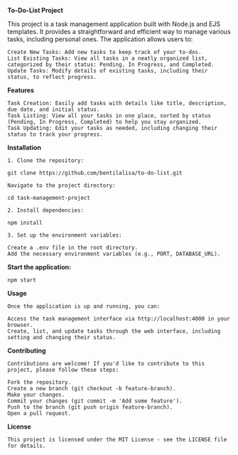 **To-Do-List Project**

This project is a task management application built with Node.js and EJS templates. It provides a straightforward and efficient way to manage various tasks, including personal ones. The application allows users to:

    Create New Tasks: Add new tasks to keep track of your to-dos.
    List Existing Tasks: View all tasks in a neatly organized list, categorized by their status: Pending, In Progress, and Completed.
    Update Tasks: Modify details of existing tasks, including their status, to reflect progress.

**Features**

    Task Creation: Easily add tasks with details like title, description, due date, and initial status.
    Task Listing: View all your tasks in one place, sorted by status (Pending, In Progress, Completed) to help you stay organized.
    Task Updating: Edit your tasks as needed, including changing their status to track your progress.

**Installation**

    1. Clone the repository:
    
    git clone https://github.com/bentilalisa/to-do-list.git

    Navigate to the project directory:

    cd task-management-project
    
    2. Install dependencies:
    
    npm install
    
    3. Set up the environment variables:

    Create a .env file in the root directory.
    Add the necessary environment variables (e.g., PORT, DATABASE_URL).
    
**Start the application:** 

    npm start
    
**Usage**
    
    Once the application is up and running, you can:

    Access the task management interface via http://localhost:4000 in your browser.
    Create, list, and update tasks through the web interface, including setting and changing their status.
    
**Contributing**
    
    Contributions are welcome! If you'd like to contribute to this project, please follow these steps:

    Fork the repository.
    Create a new branch (git checkout -b feature-branch).
    Make your changes.
    Commit your changes (git commit -m 'Add some feature').
    Push to the branch (git push origin feature-branch).
    Open a pull request.
    
**License**
    
    This project is licensed under the MIT License - see the LICENSE file for details.
